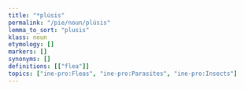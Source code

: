 ```yaml
---
title: "*plúsis"
permalink: "/pie/noun/plúsis"
lemma_to_sort: "plusis"
klass: noun
etymology: []
markers: []
synonyms: []
definitions: [["flea"]]
topics: ["ine-pro:Fleas", "ine-pro:Parasites", "ine-pro:Insects"]
---
```

